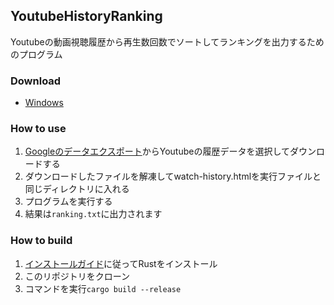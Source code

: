 ## YoutubeHistoryRanking
Youtubeの動画視聴履歴から再生数回数でソートしてランキングを出力するためのプログラム

### Download
* [Windows]( https://github.com/Be4rJP/YoutubeHIstoryRanking/releases )

### How to use

1. [Googleのデータエクスポート]( https://takeout.google.com/settings/takeout )からYoutubeの履歴データを選択してダウンロードする
2. ダウンロードしたファイルを解凍してwatch-history.htmlを実行ファイルと同じディレクトリに入れる
3. プログラムを実行する
4. 結果は```ranking.txt```に出力されます

### How to build
1. [インストールガイド]( https://www.rust-lang.org/ja/tools/install )に従ってRustをインストール
2. このリポジトリをクローン
3. コマンドを実行```cargo build --release```
